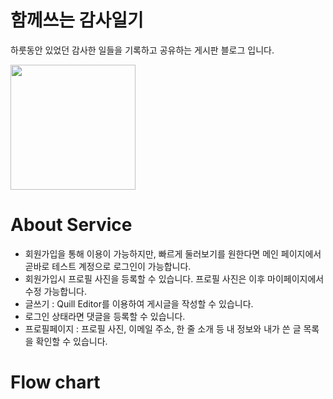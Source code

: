 # 함께쓰는 감사일기
하룻동안 있었던 감사한 일들을 기록하고 공유하는 게시판 블로그 입니다.

<img width="200"
src="https://user-images.githubusercontent.com/62422486/100712599-5a023e80-33f6-11eb-9a18-81e230bd5671.png">

# About Service
- 회원가입을 통해 이용이 가능하지만, 빠르게 둘러보기를 원한다면 메인 페이지에서 곧바로 테스트 계정으로 로그인이 가능합니다.
- 회원가입시 프로필 사진을 등록할 수 있습니다. 프로필 사진은 이후 마이페이지에서 수정 가능합니다.
- 글쓰기 : Quill Editor를 이용하여 게시글을 작성할 수 있습니다.
- 로그인 상태라면 댓글을 등록할 수 있습니다.
- 프로필페이지 : 프로필 사진, 이메일 주소, 한 줄 소개 등 내 정보와 내가 쓴 글 목록을 확인할 수 있습니다.

# Flow chart
